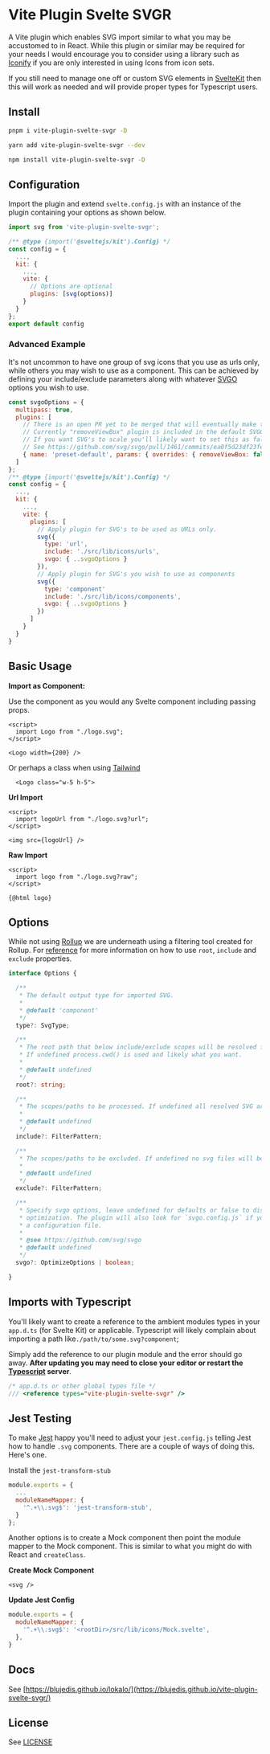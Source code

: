 # Vite Plugin Svelte SVGR

A Vite plugin which enables SVG import similar to what you may be accustomed to in React. While this plugin or similar may be required for your needs I would encourage you to consider using a library such as [Iconify](https://docs.iconify.design/) if you are only interested in using Icons from icon sets.

If you still need to manage one off or custom SVG elements in [SvelteKit](https://kit.svelte.dev/) then this will work as needed and will provide proper types for Typescript users.

## Install

```sh
pnpm i vite-plugin-svelte-svgr -D
```

```sh
yarn add vite-plugin-svelte-svgr --dev
```

```sh
npm install vite-plugin-svelte-svgr -D
```

## Configuration

Import the plugin and extend `svelte.config.js` with an instance of the plugin containing your options as shown below.

```js
import svg from 'vite-plugin-svelte-svgr';

/** @type {import('@sveltejs/kit').Config} */
const config = {
  ...,
  kit: {
    ...,
    vite: {
      // Options are optional
      plugins: [svg(options)]
    }
  }
};
export default config
```

### Advanced Example

It's not uncommon to have one group of svg icons that you use as urls only, while others you may wish to use as a component. This can be achieved by defining your include/exclude parameters along with whatever [SVGO](https://github.com/svg/svgo) options you wish to use.

```js
const svgoOptions = {
  multipass: true,
  plugins: [
    // There is an open PR yet to be merged that will eventually make the below unnecessary.
    // Currently "removeViewBox" plugin is included in the default SVGO plugin options.
    // If you want SVG's to scale you'll likely want to set this as false. 
    // See https://github.com/svg/svgo/pull/1461/commits/ea0f5d23df23fe62ca0f696ab6ec67ab0370f770
    { name: 'preset-default', params: { overrides: { removeViewBox: false }}}
  ]
};
/** @type {import('@sveltejs/kit').Config} */
const config = {
  ...,
  kit: {
    ...,
    vite: {
      plugins: [
        // Apply plugin for SVG's to be used as URLs only.
        svg({
          type: 'url',
          include: './src/lib/icons/urls',
          svgo: { ..svgoOptions }
        }),
        // Apply plugin for SVG's you wish to use as components
        svg({
          type: 'component'
          include: './src/lib/icons/components',
          svgo: { ..svgoOptions }
        })
      ]
    }
  }
}
```

## Basic Usage

**Import as Component:**

Use the component as you would any Svelte component including passing props.

```svelte
<script>
  import Logo from "./logo.svg";
</script>

<Logo width={200} />
```

Or perhaps a class when using [Tailwind](https://tailwindcss.com/)

```svelte
  <Logo class="w-5 h-5">
```

**Url Import**

```svelte
<script>
  import logoUrl from "./logo.svg?url";
</script>

<img src={logoUrl} />
```

**Raw Import**

```svelte
<script>
  import logo from "./logo.svg?raw";
</script>

{@html logo}
```

## Options

While not using [Rollup](https://rollupjs.org/guide/en/) we are underneath using a filtering tool created for Rollup. For [reference](https://github.com/rollup/plugins/tree/master/packages/pluginutils#createfilter) for more information on how to use `root`, `include` and `exclude` properties.

````ts
interface Options {

  /**
   * The default output type for imported SVG.
   *
   * @default 'component'
   */
  type?: SvgType;

  /**
   * The root path that below include/exclude scopes will be resolved from.
   * If undefined process.cwd() is used and likely what you want.
   * 
   * @default undefined
   */
  root?: string;

  /**
   * The scopes/paths to be processed. If undefined all resolved SVG are processed.
   * 
   * @default undefined
   */
  include?: FilterPattern;

  /**
   * The scopes/paths to be excluded. If undefined no svg files will be unprocessed.
   * 
   * @default undefined
   */
  exclude?: FilterPattern;

  /**
   * Specify svgo options, leave undefined for defaults or false to disabled
   * optimization. The plugin will also look for `svgo.config.js` if you prefer
   * a configuration file.
   *
   * @see https://github.com/svg/svgo
   * @default undefined
   */
  svgo?: OptimizeOptions | boolean;

}
````

## Imports with Typescript

You'll likely want to create a reference to the ambient modules types in your `app.d.ts` (for Svelte Kit) or applicable. Typescript will likely complain about importing a path like`./path/to/some.svg?component`;

Simply add the reference to our plugin module and the error should go away. **After updating you may need to close your editor or restart the [Typescript](https://www.typescriptlang.org/) server**.

```ts
/* app.d.ts or other global types file */
/// <reference types="vite-plugin-svelte-svgr" />
```

## Jest Testing

To make [Jest](https://jestjs.io/) happy you'll need to adjust your `jest.config.js` telling Jest how to handle `.svg` components. There are a couple of ways of doing this. Here's one. 

Install the `jest-transform-stub`

```js  
module.exports = {
  ...
  moduleNameMapper: {
    '^.+\\.svg$': 'jest-transform-stub',
  }
};
```

Another options is to create a Mock component then point the module mapper to the Mock component. This is similar to what you might do with React and `createClass`.

**Create Mock Component**

```svelte
<svg />
```

**Update Jest Config**

```js
module.exports = {
  moduleNameMapper: {
    '^.+\\.svg$': '<rootDir>/src/lib/icons/Mock.svelte',
  },
}
```

## Docs

See [https://blujedis.github.io/lokalo/](https://blujedis.github.io/vite-plugin-svelte-svgr/)

## License

See [LICENSE](LICENSE)


